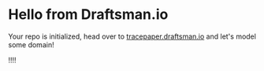 # Hello from Draftsman.io

Your repo is initialized, head over to [tracepaper.draftsman.io](https://tracepaper.draftsman.io) and let's model some domain!

!!!!
